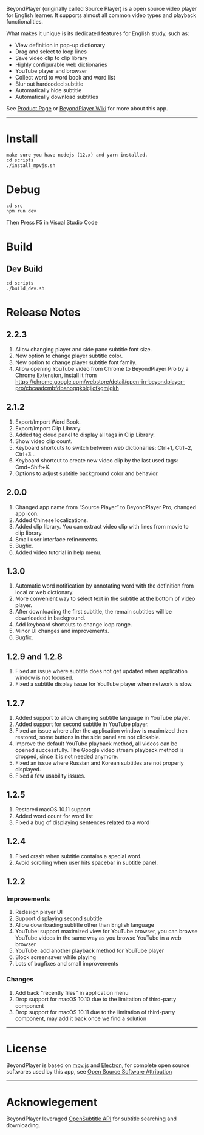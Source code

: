 

BeyondPlayer (originally called Source Player) is a open source video player for English learner. It supports almost all common video types and playback functionalities.

What makes it unique is its dedicated features for English study, such as:

* View definition in pop-up dictionary
* Drag and select to loop lines
* Save video clip to clip library
* Highly configurable web dictionaries
* YouTube player and browser 
* Collect word to word book and word list
* Blur out hardcoded subtitle 
* Automatically hide subtitle 
* Automatically download subtitles
 

See [Product Page](https://circleapps.co/) or [BeyondPlayer Wiki](https://github.com/circleapps/beyondplayer/wiki) for more about this app.

------

# Install
```
make sure you have nodejs (12.x) and yarn installed.
cd scripts
./install_mpvjs.sh
```

# Debug

```
cd src
npm run dev
```
Then Press F5 in Visual Studio Code

# Build

## Dev Build

```
cd scripts
./build_dev.sh   
```


# Release Notes

## 2.2.3

1. Allow changing player and side pane subtitle font size.
2. New option to change player subtitle color.
3. New option to change player subtitle font family.
4. Allow opening YouTube video from Chrome to BeyondPlayer Pro by a Chrome Extension, install it from https://chrome.google.com/webstore/detail/open-in-beyondplayer-pro/cbcaadcmbfdbanoggkblcjjcfkgmigkh

## 2.1.2

1. Export/Import Word Book.
2. Export/Import Clip Library.
3. Added tag cloud panel to display all tags in Clip Library.
4. Show video clip count.
5. Keyboard shortcuts to switch between web dictionaries: Ctrl+1, Ctrl+2, Ctrl+3...
6. Keyboard shortcut to create new video clip by the last used tags: Cmd+Shift+K.
7. Options to adjust subtitle background color and behavior.

## 2.0.0

1. Changed app name from “Source Player” to BeyondPlayer Pro, changed app icon.
2. Added Chinese localizations.
3. Added clip library. You can extract video clip with lines from movie to clip library.
4. Small user interface refinements.
5. Bugfix.
6. Added video tutorial in help menu.

## 1.3.0

1. Automatic word notification by annotating word with the definition from local or web dictionary.
2. More convenient way to select text in the subtitle at the bottom of video player.
3. After downloading the first subtitle, the remain subtitles will be downloaded in background.
4. Add keyboard shortcuts to change loop range.
5. Minor UI changes and improvements.
6. Bugfix.

## 1.2.9 and 1.2.8

1. Fixed an issue where subtitle does not get updated when application window is not focused.
2. Fixed a subtitle display issue for YouTube player when network is slow.

## 1.2.7

1. Added support to allow changing subtitle language in YouTube player.
2. Added support for second subtitle in YouTube player.
3. Fixed an issue where after the application window is maximized then restored, some buttons in the side panel are not clickable.
4. Improve the default YouTube playback method, all videos can be opened successfully. The Google video stream playback method is dropped, since it is not needed anymore.
5. Fixed an issue where Russian and Korean subtitles are not properly displayed.
6. Fixed a few usability issues.

## 1.2.5

1. Restored macOS 10.11 support
2. Added word count for word list
3. Fixed a bug of displaying sentences related to a word

## 1.2.4

1. Fixed crash when subtitle contains a special word.
2. Avoid scrolling when user hits spacebar in subtitle panel.

## 1.2.2

### Improvements
1. Redesign player UI
2. Support displaying second subtitle
3. Allow downloading subtitle other than English language
4. YouTube: support maximized view for YouTube browser, you can browse YouTube videos in the same way as you browse YouTube in a web browser
5. YouTube: add another playback method for YouTube player 
6. Block screensaver while playing 
7. Lots of bugfixes and small improvements

### Changes
1. Add back "recently files" in application menu
2. Drop support for macOS 10.10 due to the limitation of third-party component
3. Drop support for macOS 10.11 due to the limitation of third-party component, may add it back once we find a solution

-----


# License

BeyondPlayer is based on [mpv.js](https://github.com/Kagami/mpv.js/) and [Electron](https://electronjs.org/), for complete open source softwares used by this app, see
[Open Source Software Attribution](https://github.com/circleapps/sourceplayer/wiki/Open-Source-Software-Attribution)

-----

# Acknowlegement

BeyondPlayer leveraged [OpenSubtitle API](https://opensubtitles.org) for subtitle searching and downloading.

